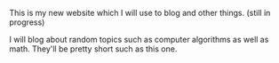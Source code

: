 ---
---

This is my new website which I will use to blog and other things. (still in progress)
<!--excerpt-->
I will blog about random topics such as computer algorithms as well as math. They'll be pretty short such as this one.